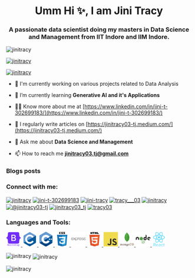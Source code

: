 <h1 align="center">Umm Hi ✨, I am Jini Tracy</h1>
<h3 align="center">A passionate data scientist doing my masters in Data Science and Management from IIT Indore and IIM Indore.</h3>

<p align="left"> <img src="https://komarev.com/ghpvc/?username=jinitracy&label=Profile%20views&color=0e75b6&style=flat" alt="jinitracy" /> </p>

<p align="left"> <a href="https://github.com/ryo-ma/github-profile-trophy"><img src="https://github-profile-trophy.vercel.app/?username=jinitracy" alt="jinitracy" /></a> </p>

<p align="left"> <a href="https://twitter.com/jinitracy" target="blank"><img src="https://img.shields.io/twitter/follow/jinitracy?logo=twitter&style=for-the-badge" alt="jinitracy" /></a> </p>

- 🔭 I'm currently working on various projects related to Data Analysis

- 🌱 I’m currently learning **Generative AI and it's Applications**

- 👨‍💻 Know more about me at [https://www.linkedin.com/in/jini-t-302699183/](https://www.linkedin.com/in/jini-t-302699183/)

- 📝 I regularly write articles on [https://jinitracy03-tj.medium.com/](https://jinitracy03-tj.medium.com/)

- 💬 Ask me about **Data Science and Management**

- 📫 How to reach me **jinitracy03.tj@gmail.com**


### Blogs posts
<!-- BLOG-POST-LIST:START -->
<!-- BLOG-POST-LIST:END -->

<h3 align="left">Connect with me:</h3>
<p align="left">
<a href="https://twitter.com/jinitracy" target="blank"><img align="center" src="https://raw.githubusercontent.com/rahuldkjain/github-profile-readme-generator/master/src/images/icons/Social/twitter.svg" alt="jinitracy" height="30" width="40" /></a>
<a href="https://linkedin.com/in/jini-t-302699183" target="blank"><img align="center" src="https://raw.githubusercontent.com/rahuldkjain/github-profile-readme-generator/master/src/images/icons/Social/linked-in-alt.svg" alt="jini-t-302699183" height="30" width="40" /></a>
<a href="https://stackoverflow.com/users/jini-tracy" target="blank"><img align="center" src="https://raw.githubusercontent.com/rahuldkjain/github-profile-readme-generator/master/src/images/icons/Social/stack-overflow.svg" alt="jini-tracy" height="30" width="40" /></a>
<a href="https://instagram.com/tracy___03" target="blank"><img align="center" src="https://raw.githubusercontent.com/rahuldkjain/github-profile-readme-generator/master/src/images/icons/Social/instagram.svg" alt="tracy___03" height="30" width="40" /></a>
<a href="https://dribbble.com/jinitracy" target="blank"><img align="center" src="https://raw.githubusercontent.com/rahuldkjain/github-profile-readme-generator/master/src/images/icons/Social/dribbble.svg" alt="jinitracy" height="30" width="40" /></a>
<a href="https://medium.com/@jinitracy03-tj" target="blank"><img align="center" src="https://raw.githubusercontent.com/rahuldkjain/github-profile-readme-generator/master/src/images/icons/Social/medium.svg" alt="@jinitracy03-tj" height="30" width="40" /></a>
<a href="https://www.hackerrank.com/jinitracy03_tj" target="blank"><img align="center" src="https://raw.githubusercontent.com/rahuldkjain/github-profile-readme-generator/master/src/images/icons/Social/hackerrank.svg" alt="jinitracy03_tj" height="30" width="40" /></a>
<a href="https://www.leetcode.com/tracy03" target="blank"><img align="center" src="https://raw.githubusercontent.com/rahuldkjain/github-profile-readme-generator/master/src/images/icons/Social/leet-code.svg" alt="tracy03" height="30" width="40" /></a>
</p>

<h3 align="left">Languages and Tools:</h3>
<p align="left"> <a href="https://getbootstrap.com" target="_blank" rel="noreferrer"> <img src="https://raw.githubusercontent.com/devicons/devicon/master/icons/bootstrap/bootstrap-plain-wordmark.svg" alt="bootstrap" width="40" height="40"/> </a> <a href="https://www.cprogramming.com/" target="_blank" rel="noreferrer"> <img src="https://raw.githubusercontent.com/devicons/devicon/master/icons/c/c-original.svg" alt="c" width="40" height="40"/> </a> <a href="https://www.w3schools.com/cpp/" target="_blank" rel="noreferrer"> <img src="https://raw.githubusercontent.com/devicons/devicon/master/icons/cplusplus/cplusplus-original.svg" alt="cplusplus" width="40" height="40"/> </a> <a href="https://www.w3schools.com/css/" target="_blank" rel="noreferrer"> <img src="https://raw.githubusercontent.com/devicons/devicon/master/icons/css3/css3-original-wordmark.svg" alt="css3" width="40" height="40"/> </a> <a href="https://expressjs.com" target="_blank" rel="noreferrer"> <img src="https://raw.githubusercontent.com/devicons/devicon/master/icons/express/express-original-wordmark.svg" alt="express" width="40" height="40"/> </a> <a href="https://www.w3.org/html/" target="_blank" rel="noreferrer"> <img src="https://raw.githubusercontent.com/devicons/devicon/master/icons/html5/html5-original-wordmark.svg" alt="html5" width="40" height="40"/> </a> <a href="https://developer.mozilla.org/en-US/docs/Web/JavaScript" target="_blank" rel="noreferrer"> <img src="https://raw.githubusercontent.com/devicons/devicon/master/icons/javascript/javascript-original.svg" alt="javascript" width="40" height="40"/> </a> <a href="https://www.mongodb.com/" target="_blank" rel="noreferrer"> <img src="https://raw.githubusercontent.com/devicons/devicon/master/icons/mongodb/mongodb-original-wordmark.svg" alt="mongodb" width="40" height="40"/> </a> <a href="https://nodejs.org" target="_blank" rel="noreferrer"> <img src="https://raw.githubusercontent.com/devicons/devicon/master/icons/nodejs/nodejs-original-wordmark.svg" alt="nodejs" width="40" height="40"/> </a> <a href="https://reactjs.org/" target="_blank" rel="noreferrer"> <img src="https://raw.githubusercontent.com/devicons/devicon/master/icons/react/react-original-wordmark.svg" alt="react" width="40" height="40"/> </a> </p>

<p><img align="left" src="https://github-readme-stats.vercel.app/api/top-langs?username=jinitracy&show_icons=true&locale=en&layout=compact" alt="jinitracy" /></p>

<p>&nbsp;<img align="center" src="https://github-readme-stats.vercel.app/api?username=jinitracy&show_icons=true&locale=en" alt="jinitracy" /></p>

<p><img align="center" src="https://github-readme-streak-stats.herokuapp.com/?user=jinitracy&" alt="jinitracy" /></p>

<!---
jinitracy/jinitracy is a ✨ special ✨ repository because its `README.md` (this file) appears on your GitHub profile.
You can click the Preview link to take a look at your changes.
--->
